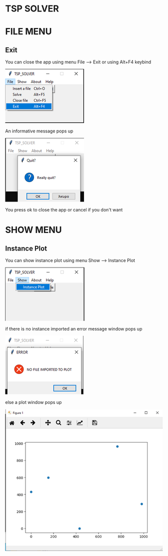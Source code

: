 # TSP SOLVER

# FILE MENU

## Exit


You can close the app using menu File --> Exit or using Alt+F4 keybind

<p><img src = "doc images/file/exit menu.png" title="Close app">

An informative message pops up

<p><img src ="doc images/file/exit pop up.png" title="close app pop up"/> </p>

You press ok to close the app or cancel if you don't want

# SHOW MENU

## Instance Plot

You can show instance plot using menu Show --> Instance Plot

<p><img src = "doc images/show/show menu.png" title="show menu"/></p>

if there is no instance imported an error message window pops up

<p><img src  = "doc images/show/show error.png" title="plot error"/></p>

else a plot window pops up

<p><img src = "doc images/show/show plot.png" title="plot image"/></p>